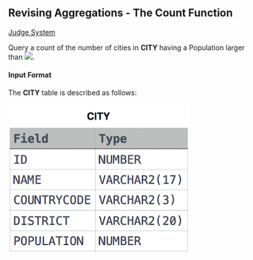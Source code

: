 ## Revising Aggregations - The Count Function

[Judge System](https://www.hackerrank.com/challenges/revising-aggregations-the-count-function/problem)

Query a count of the number of cities in **CITY** having a Population larger than <img src="https://latex.codecogs.com/svg.latex?\Large&space;100,000">.

#### Input Format

The **CITY** table is described as follows: 

![](https://github.com/andy489/Database/blob/master/assets/Revising%20the%20Select%20Query%20I.jpg)
